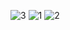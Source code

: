 ![3](https://github.com/userpyone/nerby_points/assets/105606706/a0a450ff-a48f-44e4-85d8-548ded74e1a8)
![1](https://github.com/userpyone/nerby_points/assets/105606706/6193f8fb-fdb2-4a6d-b7f4-baf7e7159fe0)
![2](https://github.com/userpyone/nerby_points/assets/105606706/7b3b0a23-82a1-441d-9eca-61d60e81291e)

